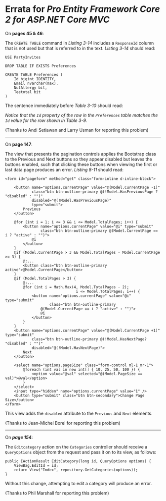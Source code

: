 # Errata for *Pro Entity Framework Core 2 for ASP.NET Core MVC*


On **pages 45 & 46**:

The `CREATE TABLE` command in *Listing 3-14* includes a `ResponseId` column that is not used but that is referred to in the text. *Listing 3-14* should read:

    USE PartyInvites

    DROP TABLE IF EXISTS Preferences

    CREATE TABLE Preferences (
        Id bigint IDENTITY,
        Email nvarchar(max),
        NutAllergy bit,
        Teetotal bit
    )

The sentence immediately before *Table 3-10* should read:

 *Notice that the `Id` property of the row in the `Preferences` table matches 
the `Id` value for the row shown in Table 3-9.*

(Thanks to Andi Setiawan and Larry Usman for reporting this problem)

***
On **page 147**:

The view that presents the pagination controls applies the Bootstrap class to the Previous and Next buttons so they appear disabled but leaves the buttons enabled, such that clicking these buttons when viewing the first or last data page produces an error. *Listing 8-11* should read:

    <form id="pageform" method="get" class="form-inline d-inline-block">

        <button name="options.currentPage" value="@(Model.CurrentPage -1)"
                class="btn btn-outline-primary @(!Model.HasPreviousPage ? "disabled" : "")"
                disabled="@(!Model.HasPreviousPage)"
                type="submit">
            Previous
        </button>

        @for (int i = 1; i <= 3 && i <= Model.TotalPages; i++) {
            <button name="options.currentPage" value="@i" type="submit"
                    class="btn btn-outline-primary @(Model.CurrentPage == i ? "active" : "")">
                @i
            </button>
        }
        @if (Model.CurrentPage > 3 && Model.TotalPages - Model.CurrentPage >= 3) {
            @:...
            <button class="btn btn-outline-primary active">@Model.CurrentPage</button>
        }
        @if (Model.TotalPages > 3) {
            @:...
            @for (int i = Math.Max(4, Model.TotalPages - 2);
                                    i <= Model.TotalPages; i++) {
                <button name="options.currentPage" value="@i" type="submit"
                        class="btn btn-outline-primary
                    @(Model.CurrentPage == i ? "active" : "")">
                    @i
                </button>
            }
        }
        <button name="options.currentPage" value="@(Model.CurrentPage +1)" type="submit"
                class="btn btn-outline-primary @(!Model.HasNextPage? "disabled" : "")"
                disabled="@(!Model.HasNextPage)">
            Next
        </button>

        <select name="options.pageSize" class="form-control ml-1 mr-1">
            @foreach (int val in new int[] { 10, 25, 50, 100 }) {
                <option value="@val" selected="@(Model.PageSize == val)">@val</option>
            }
        </select>
        <input type="hidden" name="options.currentPage" value="1" />
        <button type="submit" class="btn btn-secondary">Change Page Size</button>
    </form>

This view adds the `disabled` attribute to the `Previous` and `Next` elements.

(Thanks to Jean-Michel Borel for reporting this problem)

---
On ***page 154***:

The `Editcategory` action on the `Categories` controller should receive a `QueryOptions` object from the request and pass it on to its view, as follows:

    public IActionResult EditCategory(long id, QueryOptions options) {
        ViewBag.EditId = id;
        return View("Index", repository.GetCategories(options));
    } 

Without this change, attempting to edit a category will produce an error.

(Thanks to Phil Marshall for reporting this problem)